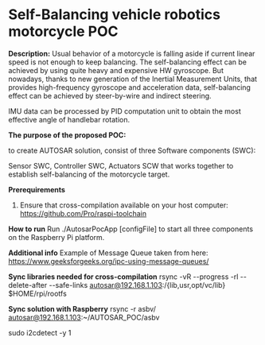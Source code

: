 # Self-Balancing vehicle robotics motorcycle POC

**Description:**
Usual behavior of a motorcycle is falling aside if current linear speed is not enough to keep balancing.
The self-balancing effect can be achieved by using quite heavy and expensive HW gyroscope. 
But nowadays, thanks to new generation of the Inertial Measurement Units, that provides high-frequency
gyroscope and acceleration data, self-balancing effect can be achieved by steer-by-wire and indirect steering.  

IMU data can be processed by PID computation unit to obtain the most effective angle of handlebar rotation.

**The purpose of the proposed POC:**

to create AUTOSAR solution, consist of three Software components (SWC):

Sensor SWC, Controller SWC, Actuators SCW that works together to establish self-balancing of the motorcycle target.

**Prerequirements**
1. Ensure that cross-compilation available on your host computer: https://github.com/Pro/raspi-toolchain


**How to run**
Run ./AutosarPocApp \[configFile\] to start all three components on the Raspberry Pi platform.

**Additional info**
Example of Message Queue taken from here:
https://www.geeksforgeeks.org/ipc-using-message-queues/


**Sync libraries needed for cross-compilation**
rsync -vR --progress -rl --delete-after --safe-links autosar@192.168.1.103:/{lib,usr,opt/vc/lib} $HOME/rpi/rootfs

**Sync solution with Raspberry**
rsync -r asbv/ autosar@192.168.1.103:~/AUTOSAR_POC/asbv

sudo i2cdetect -y 1